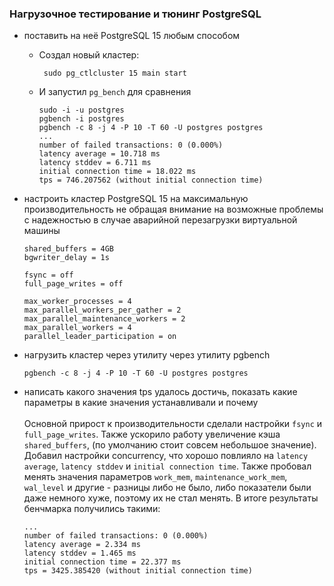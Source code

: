 ### Нагрузочное тестирование и тюнинг PostgreSQL

- поставить на неё PostgreSQL 15 любым способом
    - Создал новый кластер:
        ```shell
         sudo pg_ctlcluster 15 main start
        ```
    - И запустил `pg_bench` для сравнения
        ```shell
        sudo -i -u postgres
        pgbench -i postgres
        pgbench -c 8 -j 4 -P 10 -T 60 -U postgres postgres
        ...
        number of failed transactions: 0 (0.000%)
        latency average = 10.718 ms
        latency stddev = 6.711 ms
        initial connection time = 18.022 ms
        tps = 746.207562 (without initial connection time)
        ```

- настроить кластер PostgreSQL 15 на максимальную производительность не обращая внимание на 
возможные проблемы с надежностью в случае аварийной перезагрузки виртуальной машины
    ```properties
    shared_buffers = 4GB
    bgwriter_delay = 1s

    fsync = off
    full_page_writes = off

    max_worker_processes = 4
    max_parallel_workers_per_gather = 2
    max_parallel_maintenance_workers = 2
    max_parallel_workers = 4
    parallel_leader_participation = on
    ```

- нагрузить кластер через утилиту через утилиту pgbench 
    ```shell
    pgbench -c 8 -j 4 -P 10 -T 60 -U postgres postgres
    ```
- написать какого значения tps удалось достичь, показать какие параметры в какие значения 
устанавливали и почему    
    <br />
    Основной прирост к производительности сделали настройки `fsync` и `full_page_writes`. Также 
    ускорило работу увеличение кэша `shared_buffers`, (по умолчанию стоит совсем небольшое 
    значение). Добавил настройки concurrency, что хорошо повлияло на `latency average`, 
    `latency stddev` и `initial connection time`. Также пробовал менять значения параметров
    `work_mem`, `maintenance_work_mem`, `wal_level` и другие - разницы либо не было, либо
    показатели были даже немного хуже, поэтому их не стал менять. В итоге результаты бенчмарка 
    получились такими:
    ```shell
    ...
    number of failed transactions: 0 (0.000%)
    latency average = 2.334 ms
    latency stddev = 1.465 ms
    initial connection time = 22.377 ms
    tps = 3425.385420 (without initial connection time)
    ```
